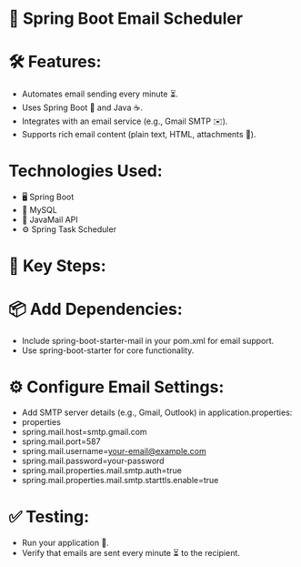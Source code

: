 # 📧 Spring Boot Email Scheduler

# 🛠️ Features:
  
- Automates email sending every minute ⏳.
- Uses Spring Boot 🐾 and Java ☕.
- Integrates with an email service (e.g., Gmail SMTP ✉️).
- Supports rich email content (plain text, HTML, attachments 📎).

# Technologies Used:

- 🖥️ Spring Boot
- 💾 MySQL
- 📜 JavaMail API
- ⚙️ Spring Task Scheduler

# 🌟 Key Steps:
# 📦 Add Dependencies:

- Include spring-boot-starter-mail in your pom.xml for email support.
- Use spring-boot-starter for core functionality.

# ⚙️ Configure Email Settings:

- Add SMTP server details (e.g., Gmail, Outlook) in application.properties:
- properties
- spring.mail.host=smtp.gmail.com
- spring.mail.port=587
- spring.mail.username=your-email@example.com
- spring.mail.password=your-password
- spring.mail.properties.mail.smtp.auth=true
- spring.mail.properties.mail.smtp.starttls.enable=true

# ✅ Testing:
- Run your application 🎯.
- Verify that emails are sent every minute ⏳ to the recipient.

